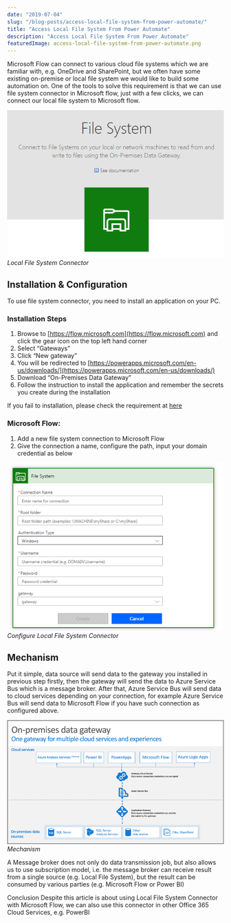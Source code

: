 ```yaml
---
date: "2019-07-04"
slug: "/blog-posts/access-local-file-system-from-power-automate/"
title: "Access Local File System From Power Automate"
description: "Access Local File System From Power Automate"
featuredImage: access-local-file-system-from-power-automate.png
---
```

Microsoft Flow can connect to various cloud file systems which we are familiar with, e.g. OneDrive and SharePoint, but we often have some existing on-premise or local file system we would like to build some automation on. One of the tools to solve this requirement is that we can use file system connector in Microsoft flow, just with a few clicks, we can connect our local file system to Microsoft flow.

![Local File System Connector](../../images/access-local-file-system-from-power-automate/local-file-system-connector.png)
*Local File System Connector*

## Installation & Configuration
To use file system connector, you need to install an application on your PC.

### Installation Steps
1. Browse to [https://flow.microsoft.com](https://flow.microsoft.com) and click the gear icon on the top left hand corner
2. Select “Gateways”
3. Click “New gateway”
4. You will be redirected to [https://powerapps.microsoft.com/en-us/downloads/](https://powerapps.microsoft.com/en-us/downloads/)
5. Download “On-Premises Data Gateway”
6. Follow the instruction to install the application and remember the secrets you create during the installation

If you fail to installation, please check the requirement at [here](https://docs.microsoft.com/en-us/power-bi/connect-data/service-gateway-onprem)

### Microsoft Flow:
1. Add a new file system connection to Microsoft Flow
2. Give the connection a name, configure the path, input your domain credential as below

![Configure Local File System Connector](../../images/access-local-file-system-from-power-automate/configure-local-file-system-connector.png)
*Configure Local File System Connector*

## Mechanism
Put it simple, data source will send data to the gateway you installed in previous step firstly, then the gateway will send the data to Azure Service Bus which is a message broker. After that, Azure Service Bus will send data to cloud services depending on your connection, for example Azure Service Bus will send data to Microsoft Flow if you have such connection as configured above.

![Mechanism](../../images/access-local-file-system-from-power-automate/mechanism.png)
*Mechanism*

A Message broker does not only do data transmission job, but also allows us to use subscription model, i.e. the message broker can receive result from a single source (e.g. Local File System), but the result can be consumed by various parties (e.g. Microsoft Flow or Power BI)

Conclusion
Despite this article is about using Local File System Connector with Microsoft Flow, we can also use this connector in other Office 365 Cloud Services, e.g. PowerBI
